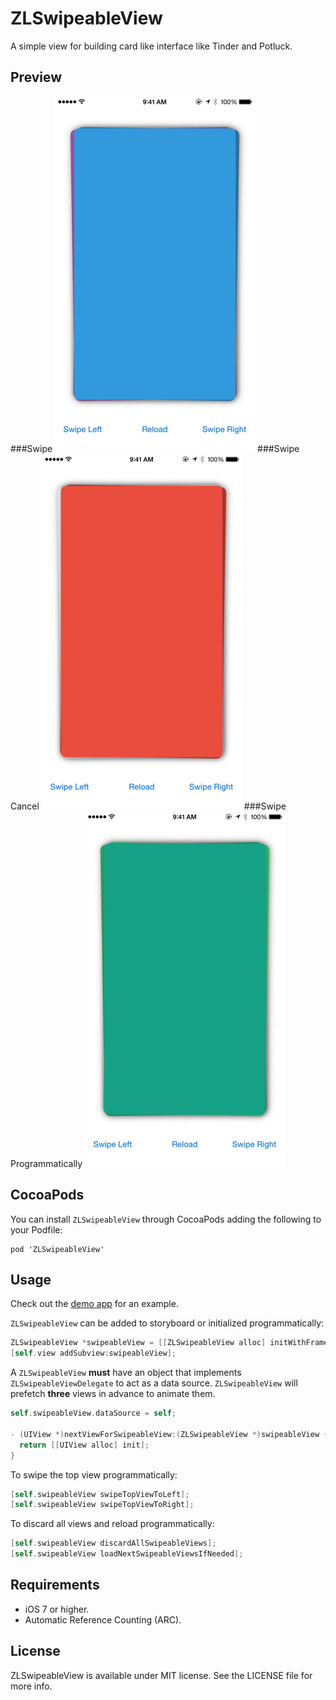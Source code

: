 ZLSwipeableView
===============
A simple view for building card like interface like Tinder and Potluck.

Preview
---
###Swipe
![swipe](Previews/swipe.gif)
###Swipe Cancel
![cancel](Previews/swipeCancel.gif)
###Swipe Programmatically
![swipeLeft](Previews/swipeLeft.gif)

CocoaPods
---
You can install `ZLSwipeableView` through CocoaPods adding the following to your Podfile:

    pod 'ZLSwipeableView'

Usage
---
Check out the [demo app](https://github.com/zhxnlai/ZLSwipeableView/archive/master.zip) for an example.

`ZLSwipeableView` can be added to storyboard or initialized programmatically:
~~~objective-c
ZLSwipeableView *swipeableView = [[ZLSwipeableView alloc] initWithFrame:self.view.frame];
[self.view addSubview:swipeableView];
~~~

A `ZLSwipeableView` **must** have an object that implements `ZLSwipeableViewDelegate` to act as a data source. `ZLSwipeableView` will prefetch **three** views in advance to animate them.
~~~objective-c
self.swipeableView.dataSource = self;

- (UIView *)nextViewForSwipeableView:(ZLSwipeableView *)swipeableView {
  return [[UIView alloc] init];
}
~~~

To swipe the top view programmatically:
~~~objective-c
[self.swipeableView swipeTopViewToLeft];
[self.swipeableView swipeTopViewToRight];
~~~

To discard all views and reload programmatically:
~~~objective-c
[self.swipeableView discardAllSwipeableViews];
[self.swipeableView loadNextSwipeableViewsIfNeeded];
~~~

Requirements
---
- iOS 7 or higher.
- Automatic Reference Counting (ARC).

License
---
ZLSwipeableView is available under MIT license. See the LICENSE file for more info.
